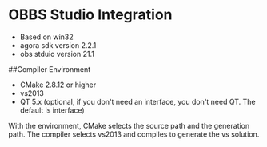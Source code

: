 # OBBS Studio Integration

* Based on win32
* agora sdk version 2.2.1
* obs stduio version 21.1

##Compiler Environment

* CMake 2.8.12 or higher
* vs2013
* QT 5.x (optional, if you don't need an interface, you don't need QT. The default is interface)

With the environment, 
CMake selects the source path and the generation path. 
The compiler selects vs2013 and compiles to generate the vs solution.

